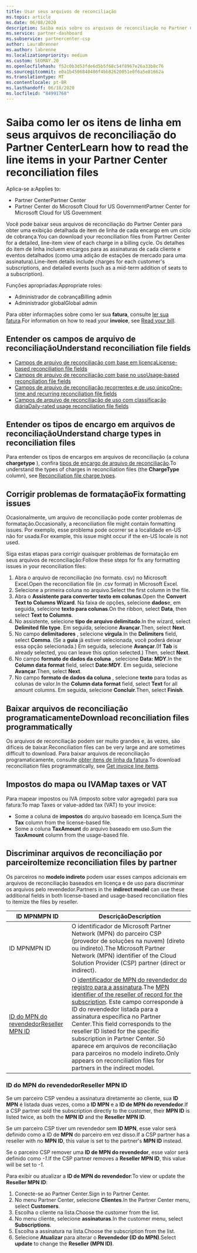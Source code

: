 ```yaml
---
title: Usar seus arquivos de reconciliação
ms.topic: article
ms.date: 06/08/2020
description: Saiba mais sobre os arquivos de reconciliação no Partner Center e como interpretar as exibições detalhadas de item de linha de encargos para um determinado ciclo de cobrança.
ms.service: partner-dashboard
ms.subservice: partnercenter-csp
author: LauraBrenner
ms.author: labrenne
ms.localizationpriority: medium
ms.custom: SEOMAY.20
ms.openlocfilehash: f52c0b3d53fde6d5b5f68c54f8967e26a33b8c76
ms.sourcegitcommit: e0a1b4506840486f4bb82620051e0f6a5e81662a
ms.translationtype: MT
ms.contentlocale: pt-BR
ms.lasthandoff: 06/18/2020
ms.locfileid: "84991768"
---
```

# <a name="learn-how-to-read-the-line-items-in-your-partner-center-reconciliation-files"></a><span data-ttu-id="edead-103">Saiba como ler os itens de linha em seus arquivos de reconciliação do Partner Center</span><span class="sxs-lookup"><span data-stu-id="edead-103">Learn how to read the line items in your Partner Center reconciliation files</span></span>

<span data-ttu-id="edead-104">Aplica-se a:</span><span class="sxs-lookup"><span data-stu-id="edead-104">Applies to:</span></span>

- <span data-ttu-id="edead-105">Partner Center</span><span class="sxs-lookup"><span data-stu-id="edead-105">Partner Center</span></span>
- <span data-ttu-id="edead-106">Partner Center do Microsoft Cloud for US Government</span><span class="sxs-lookup"><span data-stu-id="edead-106">Partner Center for Microsoft Cloud for US Government</span></span>

<span data-ttu-id="edead-107">Você pode baixar seus arquivos de reconciliação do Partner Center para obter uma exibição detalhada de item de linha de cada encargo em um ciclo de cobrança.</span><span class="sxs-lookup"><span data-stu-id="edead-107">You can download your reconciliation files from Partner Center for a detailed, line-item view of each charge in a billing cycle.</span></span> <span data-ttu-id="edead-108">Os detalhes do item de linha incluem encargos para as assinaturas de cada cliente e eventos detalhados (como uma adição de estações de mercado para uma assinatura).</span><span class="sxs-lookup"><span data-stu-id="edead-108">Line-item details include charges for each customer's subscriptions, and detailed events (such as a mid-term addition of seats to a subscription).</span></span>

<span data-ttu-id="edead-109">Funções apropriadas:</span><span class="sxs-lookup"><span data-stu-id="edead-109">Appropriate roles:</span></span>

- <span data-ttu-id="edead-110">Administrador de cobrança</span><span class="sxs-lookup"><span data-stu-id="edead-110">Billing admin</span></span>
- <span data-ttu-id="edead-111">Administrador global</span><span class="sxs-lookup"><span data-stu-id="edead-111">Global admin</span></span>

<span data-ttu-id="edead-112">Para obter informações sobre como ler sua **fatura**, consulte [ler sua fatura](read-your-bill.md).</span><span class="sxs-lookup"><span data-stu-id="edead-112">For information on how to read your **invoice**, see [Read your bill](read-your-bill.md).</span></span>

## <a name="understand-reconciliation-file-fields"></a><span data-ttu-id="edead-113">Entender os campos de arquivo de reconciliação</span><span class="sxs-lookup"><span data-stu-id="edead-113">Understand reconciliation file fields</span></span>

- [<span data-ttu-id="edead-114">Campos de arquivo de reconciliação com base em licença</span><span class="sxs-lookup"><span data-stu-id="edead-114">License-based reconciliation file fields</span></span>](license-based-recon-files.md)
- [<span data-ttu-id="edead-115">Campos de arquivo de reconciliação com base no uso</span><span class="sxs-lookup"><span data-stu-id="edead-115">Usage-based reconciliation file fields</span></span>](usage-based-recon-files.md)
- [<span data-ttu-id="edead-116">Campos de arquivo de reconciliação recorrentes e de uso único</span><span class="sxs-lookup"><span data-stu-id="edead-116">One-time and recurring reconciliation file fields</span></span>](one-time-recurring-recon-files.md)
- [<span data-ttu-id="edead-117">Campos de arquivo de reconciliação de uso com classificação diária</span><span class="sxs-lookup"><span data-stu-id="edead-117">Daily-rated usage reconciliation file fields</span></span>](daily-rated-usage-recon-files.md)

## <a name="understand-charge-types-in-reconciliation-files"></a><span data-ttu-id="edead-118">Entender os tipos de encargo em arquivos de reconciliação</span><span class="sxs-lookup"><span data-stu-id="edead-118">Understand charge types in reconciliation files</span></span>

<span data-ttu-id="edead-119">Para entender os tipos de encargos em arquivos de reconciliação (a coluna **chargetype** ), confira [tipos de encargo de arquivo de reconciliação](recon-file-charge-types.md).</span><span class="sxs-lookup"><span data-stu-id="edead-119">To understand the types of charges in reconciliation files (the **ChargeType** column), see [Reconciliation file charge types](recon-file-charge-types.md).</span></span>

## <a name="fix-formatting-issues"></a><span data-ttu-id="edead-120">Corrigir problemas de formatação</span><span class="sxs-lookup"><span data-stu-id="edead-120">Fix formatting issues</span></span>

<span data-ttu-id="edead-121">Ocasionalmente, um arquivo de reconciliação pode conter problemas de formatação.</span><span class="sxs-lookup"><span data-stu-id="edead-121">Occasionally, a reconciliation file might contain formatting issues.</span></span> <span data-ttu-id="edead-122">Por exemplo, esse problema pode ocorrer se a localidade en-US não for usada.</span><span class="sxs-lookup"><span data-stu-id="edead-122">For example, this issue might occur if the en-US locale is not used.</span></span>

<span data-ttu-id="edead-123">Siga estas etapas para corrigir quaisquer problemas de formatação em seus arquivos de reconciliação:</span><span class="sxs-lookup"><span data-stu-id="edead-123">Follow these steps for fix any formatting issues in your reconciliation files:</span></span>

1. <span data-ttu-id="edead-124">Abra o arquivo de reconciliação (no formato. csv) no Microsoft Excel.</span><span class="sxs-lookup"><span data-stu-id="edead-124">Open the reconciliation file (in .csv format) in Microsoft Excel.</span></span>
2. <span data-ttu-id="edead-125">Selecione a primeira coluna no arquivo.</span><span class="sxs-lookup"><span data-stu-id="edead-125">Select the first column in the file.</span></span>
3. <span data-ttu-id="edead-126">Abra o **Assistente para converter texto em colunas**.</span><span class="sxs-lookup"><span data-stu-id="edead-126">Open the **Convert Text to Columns Wizard**.</span></span> <span data-ttu-id="edead-127">Na faixa de opções, selecione **dados**e, em seguida, selecione **texto para colunas**.</span><span class="sxs-lookup"><span data-stu-id="edead-127">On the ribbon, select **Data**, then select **Text to Columns**.</span></span>
4. <span data-ttu-id="edead-128">No assistente, selecione **tipo de arquivo delimitado**.</span><span class="sxs-lookup"><span data-stu-id="edead-128">In the wizard, select **Delimited file type**.</span></span> <span data-ttu-id="edead-129">Em seguida, selecione **Avançar**.</span><span class="sxs-lookup"><span data-stu-id="edead-129">Then, select **Next**.</span></span>
5. <span data-ttu-id="edead-130">No campo **delimitadores** , selecione **vírgula**.</span><span class="sxs-lookup"><span data-stu-id="edead-130">In the **Delimiters** field, select **Comma**.</span></span> <span data-ttu-id="edead-131">(Se a **guia** já estiver selecionada, você poderá deixar essa opção selecionada.) Em seguida, selecione **Avançar**.</span><span class="sxs-lookup"><span data-stu-id="edead-131">(If **Tab** is already selected, you can leave this option selected.) Then, select **Next**.</span></span>
6. <span data-ttu-id="edead-132">No campo **formato de dados da coluna** , selecione **Data: MDY**.</span><span class="sxs-lookup"><span data-stu-id="edead-132">In the **Column data format** field, select **Date:MDY**.</span></span> <span data-ttu-id="edead-133">Em seguida, selecione **Avançar**.</span><span class="sxs-lookup"><span data-stu-id="edead-133">Then, select **Next**.</span></span>
7. <span data-ttu-id="edead-134">No campo **formato de dados da coluna** , selecione **texto** para todas as colunas de valor.</span><span class="sxs-lookup"><span data-stu-id="edead-134">In the **Column data format** field, select **Text** for all amount columns.</span></span> <span data-ttu-id="edead-135">Em seguida, selecione **Concluir**.</span><span class="sxs-lookup"><span data-stu-id="edead-135">Then, select **Finish**.</span></span>

## <a name="download-reconciliation-files-programmatically"></a><span data-ttu-id="edead-136">Baixar arquivos de reconciliação programaticamente</span><span class="sxs-lookup"><span data-stu-id="edead-136">Download reconciliation files programmatically</span></span>

<span data-ttu-id="edead-137">Os arquivos de reconciliação podem ser muito grandes e, às vezes, são difíceis de baixar.</span><span class="sxs-lookup"><span data-stu-id="edead-137">Reconciliation files can be very large and are sometimes difficult to download.</span></span> <span data-ttu-id="edead-138">Para baixar arquivos de reconciliação programaticamente, consulte [obter itens de linha da fatura](https://docs.microsoft.com/partner-center/develop/get-invoiceline-items).</span><span class="sxs-lookup"><span data-stu-id="edead-138">To download reconciliation files programmatically, see [Get invoice line items](https://docs.microsoft.com/partner-center/develop/get-invoiceline-items).</span></span>

## <a name="map-taxes-or-vat"></a><span data-ttu-id="edead-139">Impostos do mapa ou IVA</span><span class="sxs-lookup"><span data-stu-id="edead-139">Map taxes or VAT</span></span>

<span data-ttu-id="edead-140">Para mapear impostos ou IVA (imposto sobre valor agregado) para sua fatura:</span><span class="sxs-lookup"><span data-stu-id="edead-140">To map Taxes or value-added tax (VAT) to your invoice:</span></span>

- <span data-ttu-id="edead-141">Some a coluna de **impostos** do arquivo baseado em licença.</span><span class="sxs-lookup"><span data-stu-id="edead-141">Sum the **Tax** column from the license-based file.</span></span>
- <span data-ttu-id="edead-142">Some a coluna **TaxAmount** do arquivo baseado em uso.</span><span class="sxs-lookup"><span data-stu-id="edead-142">Sum the **TaxAmount** column from the usage-based file.</span></span>

## <a name="itemize-reconciliation-files-by-partner"></a><span data-ttu-id="edead-143">Discriminar arquivos de reconciliação por parceiro</span><span class="sxs-lookup"><span data-stu-id="edead-143">Itemize reconciliation files by partner</span></span>

<span data-ttu-id="edead-144">Os parceiros no **modelo indireto** podem usar esses campos adicionais em arquivos de reconciliação baseados em licença e de uso para discriminar os arquivos pelo revendedor.</span><span class="sxs-lookup"><span data-stu-id="edead-144">Partners in the **indirect model** can use these additional fields in both license-based and usage-based reconciliation files to itemize the files by reseller.</span></span>

| <span data-ttu-id="edead-145">ID MPN</span><span class="sxs-lookup"><span data-stu-id="edead-145">MPN ID</span></span> | <span data-ttu-id="edead-146">Descrição</span><span class="sxs-lookup"><span data-stu-id="edead-146">Description</span></span> |
| ------ | ----------- |
| <span data-ttu-id="edead-147">ID MPN</span><span class="sxs-lookup"><span data-stu-id="edead-147">MPN ID</span></span> | <span data-ttu-id="edead-148">O identificador de Microsoft Partner Network (MPN) do parceiro CSP (provedor de soluções na nuvem) (direto ou indireto).</span><span class="sxs-lookup"><span data-stu-id="edead-148">The Microsoft Partner Network (MPN) identifier of the Cloud Solution Provider (CSP) partner (direct or indirect).</span></span> |
| [<span data-ttu-id="edead-149">ID do MPN do revendedor</span><span class="sxs-lookup"><span data-stu-id="edead-149">Reseller MPN ID</span></span>](#reseller-mpn-id) | <span data-ttu-id="edead-150">O [identificador de MPN do revendedor do registro para a assinatura](#reseller-mpn-id).</span><span class="sxs-lookup"><span data-stu-id="edead-150">The [MPN identifier of the reseller of record for the subscription](#reseller-mpn-id).</span></span> <span data-ttu-id="edead-151">Este campo corresponde à ID do revendedor listada para a assinatura específica no Partner Center.</span><span class="sxs-lookup"><span data-stu-id="edead-151">This field corresponds to the reseller ID listed for the specific subscription in Partner Center.</span></span> <span data-ttu-id="edead-152">Só aparece em arquivos de reconciliação para parceiros no modelo indireto.</span><span class="sxs-lookup"><span data-stu-id="edead-152">Only appears on reconciliation files for partners in the indirect model.</span></span> |

### <a name="reseller-mpn-id"></a><span data-ttu-id="edead-153">ID do MPN do revendedor</span><span class="sxs-lookup"><span data-stu-id="edead-153">Reseller MPN ID</span></span>

<span data-ttu-id="edead-154">Se um parceiro CSP vendeu a assinatura diretamente ao cliente, sua **ID MPN** é listada duas vezes, como a **ID MPN** e a **ID de MPN do revendedor**.</span><span class="sxs-lookup"><span data-stu-id="edead-154">If a CSP partner sold the subscription directly to the customer, their **MPN ID** is listed twice, as both the **MPN ID** and the **Reseller MPN ID**.</span></span>

<span data-ttu-id="edead-155">Se um parceiro CSP tiver um revendedor sem **ID MPN**, esse valor será definido como a ID de **MPN** do parceiro em vez disso.</span><span class="sxs-lookup"><span data-stu-id="edead-155">If a CSP partner has a reseller with no **MPN ID**, this value is set to the partner's **MPN ID** instead.</span></span>

<span data-ttu-id="edead-156">Se o parceiro CSP remover uma **ID de MPN do revendedor**, esse valor será definido como *-1*.</span><span class="sxs-lookup"><span data-stu-id="edead-156">If the CSP partner removes a **Reseller MPN ID**, this value will be set to *-1*.</span></span>

<span data-ttu-id="edead-157">Para exibir ou atualizar a **ID de MPN do revendedor**:</span><span class="sxs-lookup"><span data-stu-id="edead-157">To view or update the **Reseller MPN ID**:</span></span>

1. <span data-ttu-id="edead-158">Conecte-se ao Partner Center.</span><span class="sxs-lookup"><span data-stu-id="edead-158">Sign in to Partner Center.</span></span>
2. <span data-ttu-id="edead-159">No menu Partner Center, selecione **Clientes**.</span><span class="sxs-lookup"><span data-stu-id="edead-159">In the Partner Center menu, select **Customers**.</span></span>
3. <span data-ttu-id="edead-160">Escolha o cliente na lista.</span><span class="sxs-lookup"><span data-stu-id="edead-160">Choose the customer from the list.</span></span>
4. <span data-ttu-id="edead-161">No menu cliente, selecione **assinaturas**.</span><span class="sxs-lookup"><span data-stu-id="edead-161">In the customer menu, select **Subscriptions**.</span></span>
5. <span data-ttu-id="edead-162">Escolha a assinatura na lista.</span><span class="sxs-lookup"><span data-stu-id="edead-162">Choose the subscription from the list.</span></span>
6. <span data-ttu-id="edead-163">Selecione **Atualizar** para alterar o **Revendedor (ID do MPN)**.</span><span class="sxs-lookup"><span data-stu-id="edead-163">Select **update** to change the **Reseller (MPN ID)**.</span></span>
